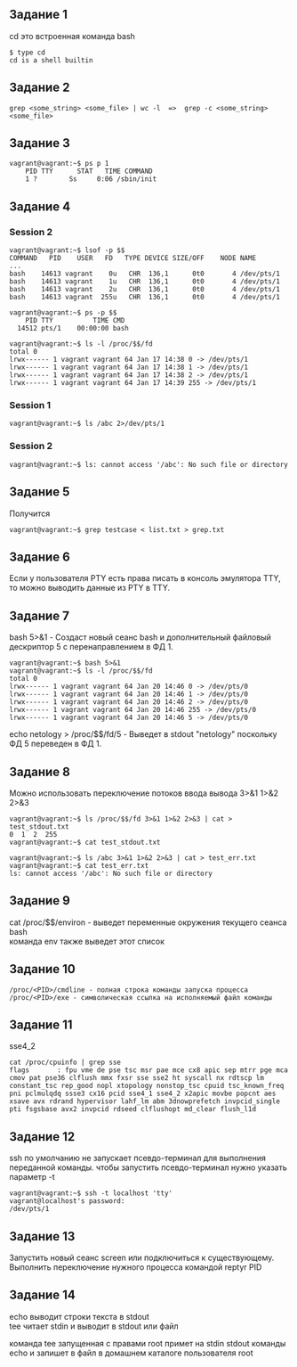 ## Задание 1 
cd  это встроенная команда  bash

    $ type cd
    cd is a shell builtin

## Задание 2

    grep <some_string> <some_file> | wc -l  =>  grep -c <some_string> <some_file>

## Задание 3

    vagrant@vagrant:~$ ps p 1
        PID TTY      STAT   TIME COMMAND
        1 ?        Ss     0:06 /sbin/init

## Задание 4
### Session 2

    vagrant@vagrant:~$ lsof -p $$
    COMMAND   PID    USER   FD   TYPE DEVICE SIZE/OFF    NODE NAME
    ...
    bash    14613 vagrant    0u   CHR  136,1      0t0       4 /dev/pts/1
    bash    14613 vagrant    1u   CHR  136,1      0t0       4 /dev/pts/1
    bash    14613 vagrant    2u   CHR  136,1      0t0       4 /dev/pts/1
    bash    14613 vagrant  255u   CHR  136,1      0t0       4 /dev/pts/1

    vagrant@vagrant:~$ ps -p $$
        PID TTY          TIME CMD
      14512 pts/1    00:00:00 bash
    
    vagrant@vagrant:~$ ls -l /proc/$$/fd
    total 0
    lrwx------ 1 vagrant vagrant 64 Jan 17 14:38 0 -> /dev/pts/1
    lrwx------ 1 vagrant vagrant 64 Jan 17 14:38 1 -> /dev/pts/1
    lrwx------ 1 vagrant vagrant 64 Jan 17 14:38 2 -> /dev/pts/1
    lrwx------ 1 vagrant vagrant 64 Jan 17 14:39 255 -> /dev/pts/1

### Session 1

    vagrant@vagrant:~$ ls /abc 2>/dev/pts/1

### Session 2

    vagrant@vagrant:~$ ls: cannot access '/abc': No such file or directory

## Задание 5
Получится

    vagrant@vagrant:~$ grep testcase < list.txt > grep.txt

## Задание 6
Если у пользователя PTY есть права писать в консоль эмулятора TTY, то можно выводить данные из PTY в TTY. 

## Задание 7
bash 5>&1 - Создаст новый сеанс bash и дополнительный файловый дескриптор 5 с перенаправлением в ФД 1.

    vagrant@vagrant:~$ bash 5>&1
    vagrant@vagrant:~$ ls -l /proc/$$/fd
    total 0
    lrwx------ 1 vagrant vagrant 64 Jan 20 14:46 0 -> /dev/pts/0
    lrwx------ 1 vagrant vagrant 64 Jan 20 14:46 1 -> /dev/pts/0
    lrwx------ 1 vagrant vagrant 64 Jan 20 14:46 2 -> /dev/pts/0
    lrwx------ 1 vagrant vagrant 64 Jan 20 14:46 255 -> /dev/pts/0
    lrwx------ 1 vagrant vagrant 64 Jan 20 14:46 5 -> /dev/pts/0

echo netology > /proc/$$/fd/5 - Выведет в stdout "netology" поскольку ФД 5 переведен в ФД 1.
 
## Задание 8
Можно использовать переключение потоков ввода вывода 3>&1 1>&2 2>&3

    vagrant@vagrant:~$ ls /proc/$$/fd 3>&1 1>&2 2>&3 | cat > test_stdout.txt
    0  1  2  255
    vagrant@vagrant:~$ cat test_stdout.txt

    vagrant@vagrant:~$ ls /abc 3>&1 1>&2 2>&3 | cat > test_err.txt 
    vagrant@vagrant:~$ cat test_err.txt 
    ls: cannot access '/abc': No such file or directory

## Задание 9
cat /proc/$$/environ - выведет переменные окружения текущего сеанса bash  
команда env также выведет этот список  

## Задание 10
    /proc/<PID>/cmdline - полная строка команды запуска процесса  
    /proc/<PID>/exe - символическая ссылка на исполняемый файл команды  

## Задание 11
sse4_2

    cat /proc/cpuinfo | grep sse
    flags		: fpu vme de pse tsc msr pae mce cx8 apic sep mtrr pge mca cmov pat pse36 clflush mmx fxsr sse sse2 ht syscall nx rdtscp lm constant_tsc rep_good nopl xtopology nonstop_tsc cpuid tsc_known_freq pni pclmulqdq ssse3 cx16 pcid sse4_1 sse4_2 x2apic movbe popcnt aes xsave avx rdrand hypervisor lahf_lm abm 3dnowprefetch invpcid_single pti fsgsbase avx2 invpcid rdseed clflushopt md_clear flush_l1d

## Задание 12
ssh  по умолчанию не запускает псевдо-терминал для выполнения переданной команды.
чтобы запустить псевдо-терминал нужно указать параметр -t

    vagrant@vagrant:~$ ssh -t localhost 'tty'
    vagrant@localhost's password: 
    /dev/pts/1

## Задание 13
Запустить новый сеанс screen или подключиться к существующему.
Выполнить переключение нужного процесса командой reptyr PID

## Задание 14
echo выводит строки текста в stdout  
tee  читает stdin и выводит в stdout или файл  

 команда tee запущенная с правами root примет на stdin stdout команды echo и запишет в файл в домашнем каталоге пользователя root
